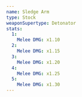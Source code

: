 ```yaml
---
name: Sledge Arm
type: Stock
weaponSupertype: Detonator
stats:
  1:
    Melee DMG: x1.10
  2:
    Melee DMG: x1.15
  3:
    Melee DMG: x1.20
  4:
    Melee DMG: x1.25
  5:
    Melee DMG: x1.30
---
```

